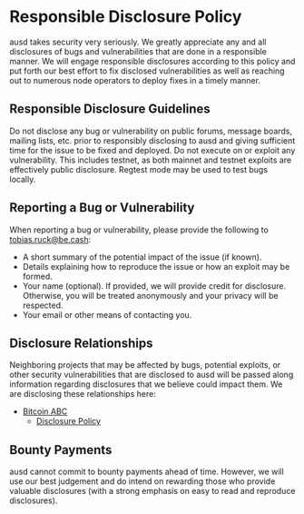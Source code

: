 # Responsible Disclosure Policy

ausd takes security very seriously.  We greatly appreciate any and all disclosures of bugs and vulnerabilities that are done in a responsible manner.  We will engage responsible disclosures according to this policy and put forth our best effort to fix disclosed vulnerabilities as well as reaching out to numerous node operators to deploy fixes in a timely manner.

## Responsible Disclosure Guidelines

Do not disclose any bug or vulnerability on public forums, message boards, mailing lists, etc. prior to responsibly disclosing to ausd and giving sufficient time for the issue to be fixed and deployed.
Do not execute on or exploit any vulnerability.  This includes testnet, as both mainnet and testnet exploits are effectively public disclosure.  Regtest mode may be used to test bugs locally.

## Reporting a Bug or Vulnerability

When reporting a bug or vulnerability, please provide the following to tobias.ruck@be.cash:
* A short summary of the potential impact of the issue (if known).
* Details explaining how to reproduce the issue or how an exploit may be formed.
* Your name (optional).  If provided, we will provide credit for disclosure.  Otherwise, you will be treated anonymously and your privacy will be respected.
* Your email or other means of contacting you.

## Disclosure Relationships

Neighboring projects that may be affected by bugs, potential exploits, or other security vulnerabilities that are disclosed to ausd will be passed along information regarding disclosures that we believe could impact them.  We are disclosing these relationships here:

* [Bitcoin ABC](https://bitcoinabc.org/)
  * [Disclosure Policy](https://github.com/Bitcoin-ABC/bitcoin-abc/blob/master/DISCLOSURE_POLICY.md)

## Bounty Payments

ausd cannot commit to bounty payments ahead of time.  However, we will use our best judgement and do intend on rewarding those who provide valuable disclosures (with a strong emphasis on easy to read and reproduce disclosures).
